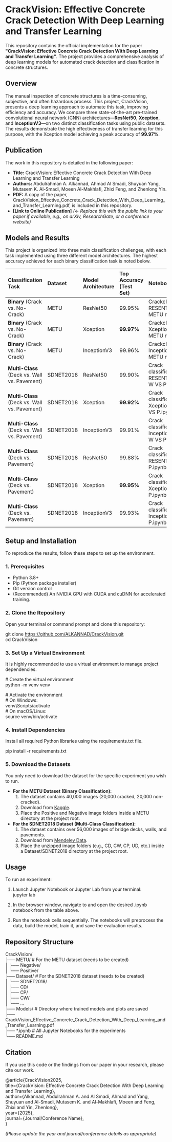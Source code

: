 # **CrackVision: Effective Concrete Crack Detection With Deep Learning and Transfer Learning**

This repository contains the official implementation for the paper **"CrackVision: Effective Concrete Crack Detection With Deep Learning and Transfer Learning"**. The project provides a comprehensive analysis of deep learning models for automated crack detection and classification in concrete structures.

## **Overview**

The manual inspection of concrete structures is a time-consuming, subjective, and often hazardous process. This project, CrackVision, presents a deep learning approach to automate this task, improving efficiency and accuracy. We compare three state-of-the-art pre-trained convolutional neural network (CNN) architectures—**ResNet50**, **Xception**, and **InceptionV3**—on two distinct classification tasks using public datasets. The results demonstrate the high effectiveness of transfer learning for this purpose, with the Xception model achieving a peak accuracy of **99.97%**.

## **Publication**

The work in this repository is detailed in the following paper:

* **Title:** CrackVision: Effective Concrete Crack Detection With Deep Learning and Transfer Learning  
* **Authors:** Abdulrahman A. Alkannad, Ahmad Al Smadi, Shuyuan Yang, Mutasem K. Al-Smadi, Moeen Al-Makhlafi, Zhixi Feng, and Zhenlong Yin.  
* **PDF:** A copy of the paper, CrackVision\_Effective\_Concrete\_Crack\_Detection\_With\_Deep\_Learning\_and\_Transfer\_Learning.pdf, is included in this repository.  
* **\[Link to Online Publication\]** *(\<- Replace this with the public link to your paper if available, e.g., on arXiv, ResearchGate, or a conference website)*

## **Models and Results**

This project is organized into three main classification challenges, with each task implemented using three different model architectures. The highest accuracy achieved for each binary classification task is noted below.

| Classification Task | Dataset | Model Architecture | Top Accuracy (Test Set) | Notebook File |
| :---- | :---- | :---- | :---- | :---- |
| **Binary** (Crack vs. No-Crack) | METU | ResNet50 | 99.95% | Crackclassification RESENT50 with METU model.ipynb |
| **Binary** (Crack vs. No-Crack) | METU | Xception | **99.97%** | Crackclassification Xception with METU model.ipynb |
| **Binary** (Crack vs. No-Crack) | METU | InceptionV3 | 99.96% | Crackclassification InceptionV3 with METU model.ipynb |
| **Multi-Class** (Deck vs. Wall vs. Pavement) | SDNET2018 | ResNet50 | 99.90% | Crack classification RESENT50 D VS W VS P.ipynb |
| **Multi-Class** (Deck vs. Wall vs. Pavement) | SDNET2018 | Xception | **99.92%** | Crack classification Xception D VS W VS P.ipynb |
| **Multi-Class** (Deck vs. Wall vs. Pavement) | SDNET2018 | InceptionV3 | 99.91% | Crack classification InceptionV3 D VS W VS P.ipynb |
| **Multi-Class** (Deck vs. Pavement) | SDNET2018 | ResNet50 | 99.88% | Crack classification RESENT50 D VS P.ipynb |
| **Multi-Class** (Deck vs. Pavement) | SDNET2018 | Xception | **99.95%** | Crack classification Xception D VS P.ipynb |
| **Multi-Class** (Deck vs. Pavement) | SDNET2018 | InceptionV3 | 99.93% | Crack classification InceptionV3 D VS P.ipynb |

## **Setup and Installation**

To reproduce the results, follow these steps to set up the environment.

### **1\. Prerequisites**

* Python 3.8+  
* Pip (Python package installer)  
* Git version control  
* (Recommended) An NVIDIA GPU with CUDA and cuDNN for accelerated training.

### **2\. Clone the Repository**

Open your terminal or command prompt and clone this repository:

git clone https://github.com/ALKANNAD/CrackVision.git  
cd CrackVision

### **3\. Set Up a Virtual Environment**

It is highly recommended to use a virtual environment to manage project dependencies.

\# Create the virtual environment  
python \-m venv venv

\# Activate the environment  
\# On Windows:  
venv\\Scripts\\activate  
\# On macOS/Linux:  
source venv/bin/activate

### **4\. Install Dependencies**

Install all required Python libraries using the requirements.txt file.

pip install \-r requirements.txt

### **5\. Download the Datasets**

You only need to download the dataset for the specific experiment you wish to run.

* **For the METU Dataset (Binary Classification):**  
  1. The dataset contains 40,000 images (20,000 cracked, 20,000 non-cracked).  
  2. Download from [Kaggle](https://www.kaggle.com/datasets/kozistr/meta-koz-crack-dataset).  
  3. Place the Positive and Negative image folders inside a METU directory at the project root.  
* **For the SDNET2018 Dataset (Multi-Class Classification):**  
  1. The dataset contains over 56,000 images of bridge decks, walls, and pavements.  
  2. Download from [Mendeley Data](https://data.mendeley.com/datasets/5y9wdsg2zt/2).  
  3. Place the unzipped image folders (e.g., CD, CW, CP, UD, etc.) inside a Dataset/SDNET2018 directory at the project root.

## **Usage**

To run an experiment:

1. Launch Jupyter Notebook or Jupyter Lab from your terminal:  
   jupyter lab

2. In the browser window, navigate to and open the desired .ipynb notebook from the table above.  
3. Run the notebook cells sequentially. The notebooks will preprocess the data, build the model, train it, and save the evaluation results.

## **Repository Structure**

CrackVision/  
├── METU/                   \# For the METU dataset (needs to be created)  
│   ├── Negative/  
│   └── Positive/  
├── Dataset/                \# For the SDNET2018 dataset (needs to be created)  
│   └── SDNET2018/  
│       ├── CD/  
│       ├── CP/  
│       ├── CW/  
│       └── ...  
├── Models/                   \# Directory where trained models and plots are saved  
├── CrackVision\_Effective\_Concrete\_Crack\_Detection\_With\_Deep\_Learning\_and\_Transfer\_Learning.pdf  
├── \*.ipynb                   \# All Jupyter Notebooks for the experiments  
└── README.md

## **Citation**

If you use this code or the findings from our paper in your research, please cite our work.

@article{CrackVision2025,  
    title={CrackVision: Effective Concrete Crack Detection With Deep Learning and Transfer Learning},  
    author={Alkannad, Abdulrahman A. and Al Smadi, Ahmad and Yang, Shuyuan and Al-Smadi, Mutasem K. and Al-Makhlafi, Moeen and Feng, Zhixi and Yin, Zhenlong},  
    year={2025},  
    journal={Journal/Conference Name},  
}

*(Please update the year and journal/conference details as appropriate)*